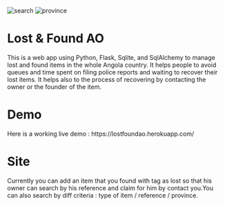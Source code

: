 ![search](http://imgurl.pl/img2/_5e4ebafd85c6f.png)
![province](http://imgurl.pl/img2/_5e4ebafd9e50f.png)

<h1>Lost & Found AO</h1>
This is a web app using Python, Flask, Sqlite, and SqlAlchemy to manage lost and found items in the whole Angola country. It helps people to avoid queues and time spent on filing police reports and waiting to recover their lost items. It helps also to the process of recovering by contacting the owner or the founder of the item.

<h1>Demo</h1>
Here is a working live demo : https://lostfoundao.herokuapp.com/

<h1>Site</h1> 
Currently you can add an item that you found with tag as lost so that his owner can search by his reference and claim for him by contact you.You can also search by diff criteria : type of item / reference / province. 

